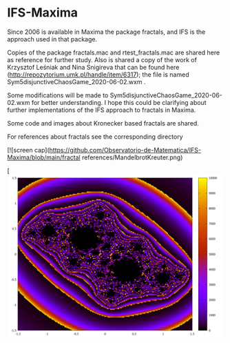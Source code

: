 # IFS-Maxima

Since 2006 is available in Maxima the package fractals, and IFS is the approach used in that package.

Copies of the package fractals.mac and rtest_fractals.mac are shared here as reference for further study.
Also is shared a copy of the work of Krzysztof Leśniak and Nina Snigireva that can be found here (http://repozytorium.umk.pl/handle/item/6317); the file is named Sym5disjunctiveChaosGame_2020-06-02.wxm .

Some modifications will be made to Sym5disjunctiveChaosGame_2020-06-02.wxm for better understanding.
I hope this could be clarifying about further implementations of the IFS approach to fractals in Maxima. 

Some code and images about Kronecker based fractals are shared.

For references about fractals see the corresponding directory

[![screen cap](https://github.com/Observatorio-de-Matematica/IFS-Maxima/blob/main/fractal references/MandelbrotKreuter.png)

[![screen cap](https://github.com/Observatorio-de-Matematica/IFS-Maxima/blob/main/fractal_references/conjulia.png)
